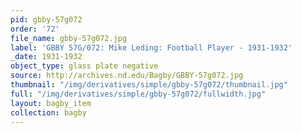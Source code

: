 ```yaml
---
pid: gbby-57g072
order: '72'
file_name: gbby-57g072.jpg
label: 'GBBY 57G/072: Mike Leding: Football Player - 1931-1932'
_date: 1931-1932
object_type: glass plate negative
source: http://archives.nd.edu/Bagby/GBBY-57g072.jpg
thumbnail: "/img/derivatives/simple/gbby-57g072/thumbnail.jpg"
full: "/img/derivatives/simple/gbby-57g072/fullwidth.jpg"
layout: bagby_item
collection: bagby
---
```

